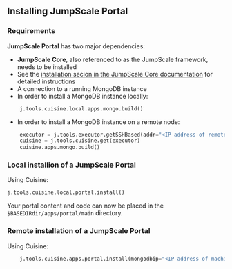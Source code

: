 ## Installing JumpScale Portal

### Requirements

**JumpScale Portal** has two major dependencies:

 - **JumpScale Core**, also referenced to as the JumpScale framework, needs to be installed
  - See the [installation secion in the JumpScale Core documentation](https://gig.gitbooks.io/jumpscale-core8/content/GettingStarted/Installation.html) for detailed instructions
 - A connection to a running MongoDB instance
  - In order to install a MongoDB instance locally:
    
```py
    j.tools.cuisine.local.apps.mongo.build()
```

  - In order to install a MongoDB instance on a remote node:
  
```py
    executor = j.tools.executor.getSSHBased(addr="<IP address of remote machine>", port="SSH port of remote machine", login="username", passwd= "password")
    cuisine = j.tools.cuisine.get(executor)
    cuisine.apps.mongo.build()
```


### Local installion of a JumpScale Portal

Using Cuisine:

```py
j.tools.cuisine.local.portal.install()
```

Your portal content and code can now be placed in the `$BASEDIRdir/apps/portal/main` directory.


### Remote installation of a JumpScale Portal

Using Cuisine:
   
```py
    j.tools.cuisine.apps.portal.install(mongodbip="<IP address of machine with MongoDB>", mongoport="<MondoDB port>")
```